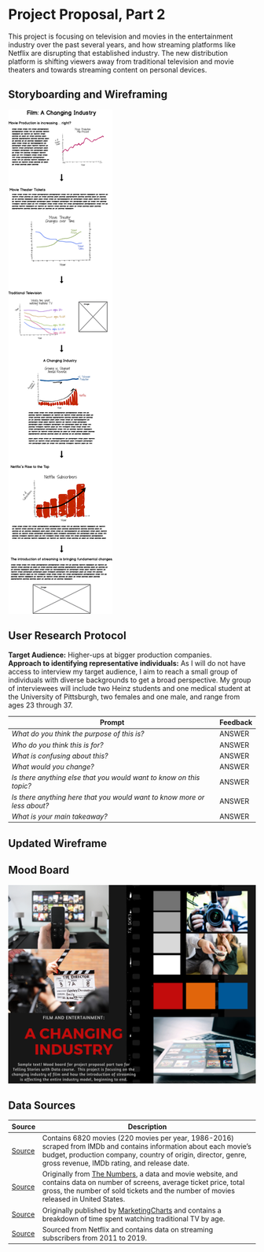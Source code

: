 # Project Proposal, Part 2
This project is focusing on television and movies in the entertainment industry over the past several years, and how streaming platforms like Netflix are disrupting that established industry.  The new distribution platform is shifting viewers away from traditional television and movie theaters and towards streaming content on personal devices.


## Storyboarding and Wireframing
![image1](ProjectProposal_1.png) 

## User Research Protocol
**Target Audience:** Higher-ups at bigger production companies.  
**Approach to identifying representative individuals:**  As I will do not have access to interview my target audience, I aim to reach a small group of individuals with diverse backgrounds to get a broad perspective.  My group of interviewees will include two Heinz students and one medical student at the University of Pittsburgh, two females and one male, and range from ages 23 through 37.

| Prompt | Feedback |
| ------ | -------- |
| *What do you think the purpose of this is?* | ANSWER |
| *Who do you think this is for?* | ANSWER |
| *What is confusing about this?* | ANSWER |
| *What would you change?* | ANSWER |
| *Is there anything else that you would want to know on this topic?* | ANSWER |
| *Is there anything here that you would want to know more or less about?* | ANSWER |
| *What is your main takeaway?* | ANSWER |



## Updated Wireframe

## Mood Board
![image1](MoodBoard.png) 

## Data Sources
| Source | Description |
| ------ | ----------- |
| [Source](https://www.kaggle.com/danielgrijalvas/movies/version/2) | Contains 6820 movies (220 movies per year, 1986-2016) scraped from IMDb and contains information about each movie’s budget, production company, country of origin, director, genre, gross revenue, IMDb rating, and release date. |
| [Source](https://www.kaggle.com/clouds0715/thefilmindustry#the%20film%20industry_US_08-17_English.csv) | Originally from [The Numbers](https://www.the-numbers.com/market/), a data and movie website, and contains data on number of screens, average ticket price, total gross, the number of sold tickets and the number of movies released in United States. |
| [Source](https://www.statista.com/statistics/786371/time-spent-traditional-tv-age/) | Originally published by [MarketingCharts](https://www.marketingcharts.com/featured-105414) and contains a breakdown of time spent watching traditional TV by age. |
| [Source](https://www.statista.com/statistics/250937/quarterly-number-of-netflix-streaming-subscribers-in-the-us/) | Sourced from Netflix and contains data on streaming subscribers from 2011 to 2019. |
